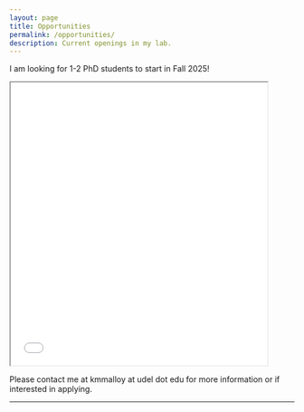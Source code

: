 ```yaml
---
layout: page
title: Opportunities
permalink: /opportunities/
description: Current openings in my lab.
---
```


I am looking for 1-2 PhD students to start in Fall 2025! 
<br>
<iframe src="/assets/pdf/PhD-Ad_Winter2024.pdf" width="90%" height="500px"></iframe>
<br>

Please contact me at kmmalloy at udel dot edu for more information or if interested in applying.

---

<div class="img_row">
    <img class="col three left" src="{{ site.baseurl }}/assets/img/hudson_fall.jpg" alt="" title="fall in NY"/>
</div>


